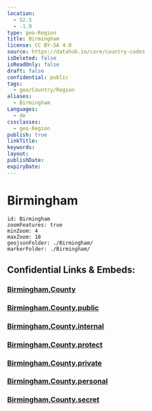 ```yaml
---
location:
  - 52.5
  - -1.9
type: geo-Region
title: Birmingham
license: CC BY-SA 4.0
source: https://datahub.io/core/country-codes
isDeleted: false
isReadOnly: false
draft: false
confidential: public
tags:
  - geo/Country/Region
aliases:
  - Birmingham
Languages:
  - de
cssclasses:
  - geo-Region
publish: true
linkTitle:
keywords:
layout:
publishDate:
expiryDate:
---
```


# Birmingham

```leaflet
id: Birmingham
zoomFeatures: true 
minZoom: 4 
maxZoom: 18
geojsonFolder: ./Birmingham/
markerFolder: ./Birmingham/
```


## Confidential Links & Embeds: 

### [Birmingham,County](/_Standards/Earth/Continent/Europe/Europe~North/UK/England/Regions~England/West_Midlands,Region/Birmingham,County.md) 

### [Birmingham,County.public](/_public/Earth/Continent/Europe/Europe~North/UK/England/Regions~England/West_Midlands,Region/Birmingham,County.public.md) 

### [Birmingham,County.internal](/_internal/Earth/Continent/Europe/Europe~North/UK/England/Regions~England/West_Midlands,Region/Birmingham,County.internal.md) 

### [Birmingham,County.protect](/_protect/Earth/Continent/Europe/Europe~North/UK/England/Regions~England/West_Midlands,Region/Birmingham,County.protect.md) 

### [Birmingham,County.private](/_private/Earth/Continent/Europe/Europe~North/UK/England/Regions~England/West_Midlands,Region/Birmingham,County.private.md) 

### [Birmingham,County.personal](/_personal/Earth/Continent/Europe/Europe~North/UK/England/Regions~England/West_Midlands,Region/Birmingham,County.personal.md) 

### [Birmingham,County.secret](/_secret/Earth/Continent/Europe/Europe~North/UK/England/Regions~England/West_Midlands,Region/Birmingham,County.secret.md)

